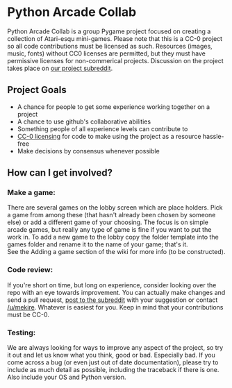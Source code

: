 # Python Arcade Collab

Python Arcade Collab is a group Pygame project focused on creating a collection of Atari-esqu mini-games.  Please note that this is a CC-0 project so all code contributions must be licensed as such.  Resources (images, music, fonts) without CC0 licenses are permitted, but they must have permissive licenses for non-commerical projects. Discussion on the project takes place on [our project subreddit](https://www.reddit.com/r/PythonArcadeCollab/).

## Project Goals  

* A chance for people to get some experience working together on a project
* A chance to use github's collaborative abilities
* Something people of all experience levels can contribute to
* [CC-0 licensing](http://creativecommons.org/about/cc0) for code to make using the project as a resource hassle-free
* Make decisions by consensus whenever possible

## How can I get involved?  

### Make a game:  
There are several games on the lobby screen which are place holders. Pick a game from among these (that hasn't already been chosen by someone else) or add a different game of your choosing. The focus is on simple arcade games, but really any type of game is fine if you want to put the work in.  To add a new game to the lobby copy the folder template into the games folder and rename it to the name of your game;  that's it.  
See the Adding a game section of the wiki for more info (to be constructed).

### Code review:  
If you're short on time, but long on experience, consider looking over the repo with an eye towards improvement. You can actually make changes and send a pull request, [post to the subreddit](http://www.reddit.com/r/PythonArcadeCollab/) with your suggestion or contact [/u/mekire](http://www.reddit.com/user/mekire). Whatever is easiest for you. Keep in mind that your contributions must be CC-0.

### Testing:  
We are always looking for ways to improve any aspect of the project, so try it out and let us know what you think, good or bad. Especially bad. If you come across a bug (or even just out of date documentation), please try to include as much detail as possible, including the traceback if there is one. Also include your OS and Python version.
